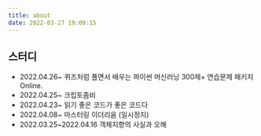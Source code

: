 ```yaml
---
title: about
date: 2022-03-27 19:09:15
---
```

## 스터디
- 2022.04.26~ 퀴즈처럼 풀면서 배우는 파이썬 머신러닝 300제+ 연습문제 패키지 Online.
- 2022.04.25~ 크립토좀비
- 2022.04.23~ 읽기 좋은 코드가 좋은 코드다
- 2022.04.08~ 마스터링 이더리움 (일시정지)
- 2022.03.25~2022.04.16 객체지향의 사실과 오해